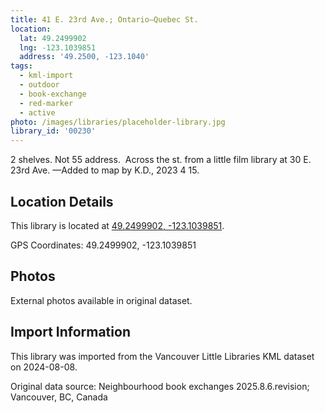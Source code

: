 ```yaml
---
title: 41 E. 23rd Ave.; Ontario—Quebec St.
location:
  lat: 49.2499902
  lng: -123.1039851
  address: '49.2500, -123.1040'
tags:
  - kml-import
  - outdoor
  - book-exchange
  - red-marker
  - active
photo: /images/libraries/placeholder-library.jpg
library_id: '00230'
---
```

2 shelves.
Not 55 address.  Across the st. from a little film library at 30 E. 23rd Ave.
—Added to map by K.D., 2023 4 15. 

## Location Details

This library is located at [49.2499902, -123.1039851](https://www.google.com/maps?q=49.2499902,-123.1039851).

GPS Coordinates: 49.2499902, -123.1039851

## Photos

External photos available in original dataset.

## Import Information

This library was imported from the Vancouver Little Libraries KML dataset on 2024-08-08.

Original data source: Neighbourhood book exchanges 2025.8.6.revision; Vancouver, BC, Canada
